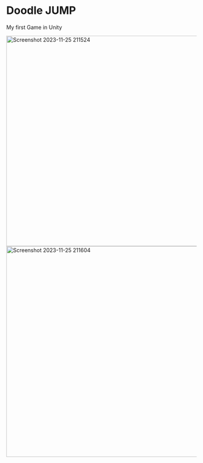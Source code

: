# Doodle JUMP
My first Game in Unity
<p></p>
<img width="557" alt="Screenshot 2023-11-25 211524" src="https://github.com/miss-kush-kush/Doodler/assets/147203718/be5d821d-e194-41b7-b627-b556ed62644f">
<img width="558" alt="Screenshot 2023-11-25 211604" src="https://github.com/miss-kush-kush/Doodler/assets/147203718/7c862574-7da8-422d-b647-d4951130d63e">
